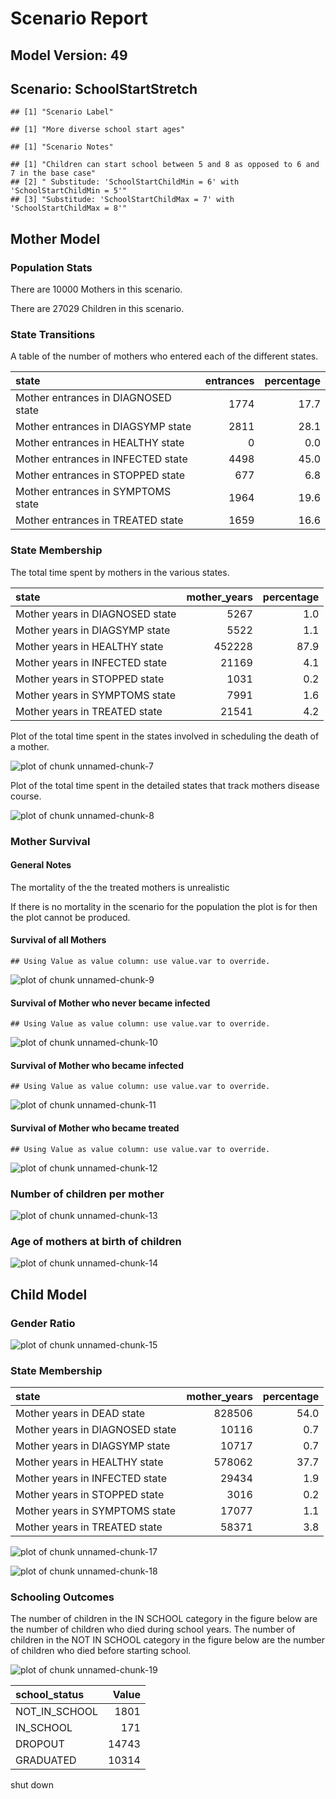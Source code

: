 # Scenario Report




## Model Version: 49
## Scenario: SchoolStartStretch

```
## [1] "Scenario Label"
```

```
## [1] "More diverse school start ages"
```

```
## [1] "Scenario Notes"
```

```
## [1] "Children can start school between 5 and 8 as opposed to 6 and 7 in the base case"
## [2] " Substitude: 'SchoolStartChildMin = 6' with 'SchoolStartChildMin = 5'"           
## [3] "Substitude: 'SchoolStartChildMax = 7' with 'SchoolStartChildMax = 8'"
```

## Mother Model

### Population Stats


There are 10000 Mothers in this scenario.

There are 27029 Children in this scenario.

### State Transitions

A table of the number of mothers who entered each of the different states.


|state                               | entrances| percentage|
|:-----------------------------------|---------:|----------:|
|Mother entrances in DIAGNOSED state |      1774|       17.7|
|Mother entrances in DIAGSYMP state  |      2811|       28.1|
|Mother entrances in HEALTHY state   |         0|        0.0|
|Mother entrances in INFECTED state  |      4498|       45.0|
|Mother entrances in STOPPED state   |       677|        6.8|
|Mother entrances in SYMPTOMS state  |      1964|       19.6|
|Mother entrances in TREATED state   |      1659|       16.6|

### State Membership

The total time spent by mothers in the various states.


|state                           | mother_years| percentage|
|:-------------------------------|------------:|----------:|
|Mother years in DIAGNOSED state |         5267|        1.0|
|Mother years in DIAGSYMP state  |         5522|        1.1|
|Mother years in HEALTHY state   |       452228|       87.9|
|Mother years in INFECTED state  |        21169|        4.1|
|Mother years in STOPPED state   |         1031|        0.2|
|Mother years in SYMPTOMS state  |         7991|        1.6|
|Mother years in TREATED state   |        21541|        4.2|

Plot of the total time spent in the states involved in scheduling the death of a mother.

![plot of chunk unnamed-chunk-7](figure/SchoolStartStretch/unnamed-chunk-7.png) 

Plot of the total time spent in the detailed states that track mothers disease course.

![plot of chunk unnamed-chunk-8](figure/SchoolStartStretch/unnamed-chunk-8.png) 

### Mother Survival

#### General Notes

The mortality of the the treated mothers is unrealistic

If there is no mortality in the scenario for the population the plot is for then the plot cannot be produced.

#### Survival of all Mothers


```
## Using Value as value column: use value.var to override.
```

![plot of chunk unnamed-chunk-9](figure/SchoolStartStretch/unnamed-chunk-9.png) 

#### Survival of Mother who never became infected


```
## Using Value as value column: use value.var to override.
```

![plot of chunk unnamed-chunk-10](figure/SchoolStartStretch/unnamed-chunk-10.png) 

#### Survival of Mother who became infected


```
## Using Value as value column: use value.var to override.
```

![plot of chunk unnamed-chunk-11](figure/SchoolStartStretch/unnamed-chunk-11.png) 

#### Survival of Mother who became treated


```
## Using Value as value column: use value.var to override.
```

![plot of chunk unnamed-chunk-12](figure/SchoolStartStretch/unnamed-chunk-12.png) 

### Number of children per mother

![plot of chunk unnamed-chunk-13](figure/SchoolStartStretch/unnamed-chunk-13.png) 

### Age of mothers at birth of children

![plot of chunk unnamed-chunk-14](figure/SchoolStartStretch/unnamed-chunk-14.png) 

## Child Model

### Gender Ratio

![plot of chunk unnamed-chunk-15](figure/SchoolStartStretch/unnamed-chunk-15.png) 

### State Membership


|state                           | mother_years| percentage|
|:-------------------------------|------------:|----------:|
|Mother years in DEAD state      |       828506|       54.0|
|Mother years in DIAGNOSED state |        10116|        0.7|
|Mother years in DIAGSYMP state  |        10717|        0.7|
|Mother years in HEALTHY state   |       578062|       37.7|
|Mother years in INFECTED state  |        29434|        1.9|
|Mother years in STOPPED state   |         3016|        0.2|
|Mother years in SYMPTOMS state  |        17077|        1.1|
|Mother years in TREATED state   |        58371|        3.8|

![plot of chunk unnamed-chunk-17](figure/SchoolStartStretch/unnamed-chunk-17.png) 

![plot of chunk unnamed-chunk-18](figure/SchoolStartStretch/unnamed-chunk-18.png) 

### Schooling Outcomes

The number of children in the IN SCHOOL category in the figure below are the number of children who died during school years. The number of children in the NOT IN SCHOOL category in the figure below are the number of children who died before starting school. 

![plot of chunk unnamed-chunk-19](figure/SchoolStartStretch/unnamed-chunk-19.png) 


|school_status | Value|
|:-------------|-----:|
|NOT_IN_SCHOOL |  1801|
|IN_SCHOOL     |   171|
|DROPOUT       | 14743|
|GRADUATED     | 10314|

shut down



